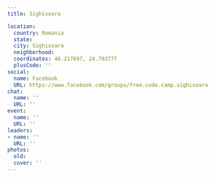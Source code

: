```yaml
---
title: Sighisoara

location:
  country: Romania
  state: 
  city: Sighisoara
  neighborhood: 
  coordinates: 46.217697, 24.793777
  plusCode: ''
social:
  name: Facebook
  URL: https://www.facebook.com/groups/free.code.camp.sighisoara
chat:
  name: ''
  URL: ''
event:
  name: ''
  URL: ''
leaders:
- name: ''
  URL: ''
photos:
  old: 
  cover: ''
---
```

